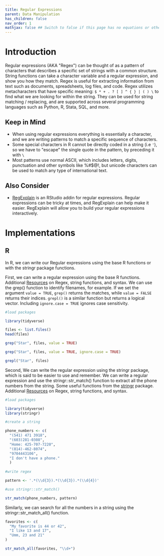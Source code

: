 ```yaml
---
title: Regular Expressions
parent: Data Manipulation
has_children: false
nav_order: 1
mathjax: false ## Switch to false if this page has no equations or other math rendering.
---
```


# Introduction

Regular expressions (AKA "Regex") can be thought of as a pattern of characters that describes a specific set of strings with a common structure. String functions can take a character variable and a regular expression, and show you how they match. Regex is useful for extracting information from text such as documents, spreadsheets, log files, and code. Regex utilizes metacharacters that have specific meaning: `$ * + . ? [ ] ^ { } | ( ) \` to find what we are looking for within the string. They can be used for string matching / replacing, and are supported across several programming languages such as Python, R, Stata, SQL, and more.

## Keep in Mind

- When using regular expressions everything is essentially a character, and we are writing patterns to match a specific sequence of characters.
- Some special characters in R cannot be directly coded in a string (i.e `'`), so we have to "escape" the single quote in the pattern, by preceding it with `\`
- Most patterns use normal ASCII, which includes letters, digits, punctuation and other symbols like %#$@!, but unicode characters can be used to match any type of international text.

## Also Consider

- [RegExplain](https://www.garrickadenbuie.com/project/regexplain/) is an RStudio addin for regular expressions. Regular expressions can be tricky at times, and RegExplain can help make it easier. RegExplain will allow you to build your regular expressions interactively.

# Implementations

## R

In R, we can write our Regular expressions using the base R functions or with the stringr package functions.

First, we can write a regular expression using the base R functions. Additional [Resources](https://github.com/STAT545-UBC/STAT545-UBC-original-website/blob/master/block022_regular-expression.md) on Regex, string functions, and syntax. We can use the grep() function to identify filenames, for example. If we set the argument ``` value = TRUE ```, ``` grep() ``` returns the matches, while ``` value = FALSE ``` returns their indices. ``` grepl() ``` is a similar function but returns a logical vector. Including ``` ignore.case = TRUE ``` ignores case sensitivity.  

```r
#load packages

library(tidyverse)

files <- list.files()
head(files)

grep("Star", files, value = TRUE)

grep("Star", files, value = TRUE, ignore.case = TRUE)

grepl("Star", files)
```

Second, We can write the regular expression using the stringr package, which is said to be easier to use and remember. We can write a regular expression and use the stringr::str_match() function to extract all the phone numbers from the string. Some useful functions from the [stringr](https://github.com/hadley/stringr) package. Additional [Resources](https://github.com/STAT545-UBC/STAT545-UBC-original-website/blob/master/block022_regular-expression.md) on Regex, string functions, and syntax.

```r
#load packages

library(tidyverse)
library(stringr)

#create a string

phone_numbers <- c(
  "(541) 471 3918",
  "(603)281-0308",
  "Home: 425-707-7220",
  "(814)-462-8074",
  "9704443106",
  "I don't have a phone."
  )
  
#write regex

pattern <- '.*(\\d{3}).*(\\d{3}).*(\\d{4})'

#use stringr::str_match()

str_match(phone_numbers, pattern)

```

Similarly, we can search for all the numbers in a string using the stringr::str_match_all() function. 

```r
favorites <- c(
  "My favorite is 44 or 42",
  "I like 13 and 17",
  "Umm, 23 and 21"
)

str_match_all(favorites, "\\d+")

```